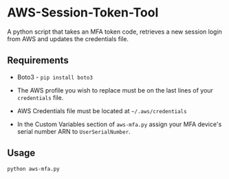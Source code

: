 # AWS-Session-Token-Tool

A python script that takes an MFA token code, retrieves a new session login from AWS and updates the credentials file.

## Requirements

* Boto3 - `pip install boto3`

* The AWS profile you wish to replace must be on the last lines of your `credentials` file.

* AWS Credentials file must be located at `~/.aws/credentials`

* In the Custom Variables section of `aws-mfa.py` assign your MFA device's serial number ARN to `UserSerialNumber`.

## Usage

```
python aws-mfa.py
```

